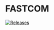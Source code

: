 # FASTCOM

[![Releases](https://img.shields.io/github/release/Bardo91/fastcom.svg)](https://github.com/bardo91/fastcom/releases)
